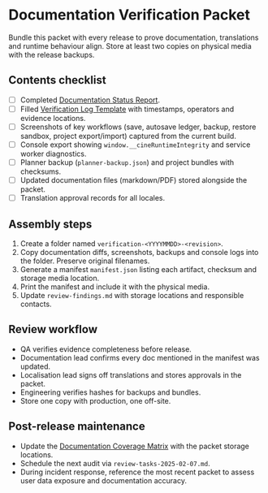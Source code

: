 # Documentation Verification Packet

Bundle this packet with every release to prove documentation, translations and
runtime behaviour align. Store at least two copies on physical media with the
release backups.

## Contents checklist

- [ ] Completed [Documentation Status Report](documentation-status-report-template.md).
- [ ] Filled [Verification Log Template](verification-log-template.md) with
      timestamps, operators and evidence locations.
- [ ] Screenshots of key workflows (save, autosave ledger, backup, restore
      sandbox, project export/import) captured from the current build.
- [ ] Console export showing `window.__cineRuntimeIntegrity` and service worker
      diagnostics.
- [ ] Planner backup (`planner-backup.json`) and project bundles with checksums.
- [ ] Updated documentation files (markdown/PDF) stored alongside the packet.
- [ ] Translation approval records for all locales.

## Assembly steps

1. Create a folder named `verification-<YYYYMMDD>-<revision>`.
2. Copy documentation diffs, screenshots, backups and console logs into the
   folder. Preserve original filenames.
3. Generate a manifest `manifest.json` listing each artifact, checksum and
   storage media location.
4. Print the manifest and include it with the physical media.
5. Update `review-findings.md` with storage locations and responsible contacts.

## Review workflow

- QA verifies evidence completeness before release.
- Documentation lead confirms every doc mentioned in the manifest was updated.
- Localisation lead signs off translations and stores approvals in the packet.
- Engineering verifies hashes for backups and bundles.
- Store one copy with production, one off-site.

## Post-release maintenance

- Update the [Documentation Coverage Matrix](documentation-coverage-matrix.md)
  with the packet storage locations.
- Schedule the next audit via `review-tasks-2025-02-07.md`.
- During incident response, reference the most recent packet to assess user data
  exposure and documentation accuracy.
